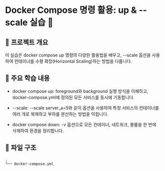 # Docker Compose 명령 활용: up & --scale 실습 🚀
## 📖 프로젝트 개요
이 실습은 docker compose up 명령의 다양한 활용법을 배우고, --scale 옵션을 사용하여 컨테이너를 수평 확장(Horizontal Scaling)하는 방법을 다룹니다.

## 🚀 주요 학습 내용
+ docker compose up: foreground와 background 실행 방식을 이해하고, docker-compose.yml에 정의된 모든 서비스를 동시에 기동합니다.

+ --scale: --scale server_a=5와 같이 옵션을 사용하여 특정 서비스의 컨테이너를 여러 개로 복제하고 부하를 분산하는 방법을 익힙니다.

+ docker compose down: -v 옵션으로 모든 컨테이너, 네트워크, 볼륨을 한 번에 삭제하여 환경을 정리합니다.

## 📁 파일 구조
```
.
└── docker-compose.yml
```
